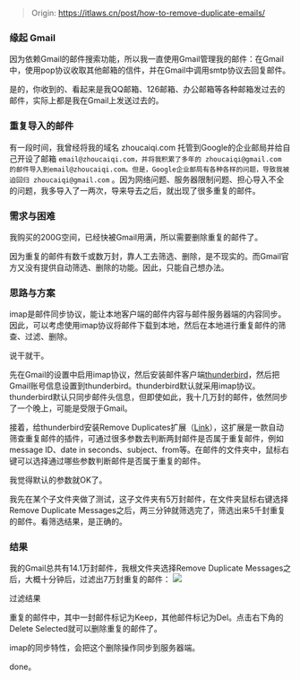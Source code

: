 > Origin: https://itlaws.cn/post/how-to-remove-duplicate-emails/

### 缘起 Gmail
因为依赖Gmail的邮件搜索功能，所以我一直使用Gmail管理我的邮件：在Gmail中，使用pop协议收取其他邮箱的信件，并在Gmail中调用smtp协议去回复邮件。

是的，你收到的、看起来是我QQ邮箱、126邮箱、办公邮箱等各种邮箱发过去的邮件，实际上都是我在Gmail上发送过去的。

### 重复导入的邮件
有一段时间，我曾经将我的域名 zhoucaiqi.com 托管到Google的企业邮局并给自己开设了邮箱 `email@zhoucaiqi.com，并将我积累了多年的 zhoucaiqi@gmail.com 的邮件导入到email@zhoucaiqi.com。但是，Google企业邮局有各种各样的问题，导致我被迫回归 zhoucaiqi@gmail.com` 。因为网络问题、服务器限制问题、担心导入不全的问题，我多导入了一两次，导来导去之后，就出现了很多重复的邮件。

### 需求与困难
我购买的200G空间，已经快被Gmail用满，所以需要删除重复的邮件了。

因为重复的邮件有数千或数万封，靠人工去筛选、删除，是不现实的。而Gmail官方又没有提供自动筛选、删除的功能。因此，只能自己想办法。

### 思路与方案
imap是邮件同步协议，能让本地客户端的邮件内容与邮件服务器端的内容同步。因此，可以考虑使用imap协议将邮件下载到本地，然后在本地进行重复邮件的筛查、过滤、删除。

说干就干。

先在Gmail的设置中启用imap协议，然后安装邮件客户端[thunderbird](https://www.thunderbird.net/zh-CN/)，然后把Gmail账号信息设置到thunderbird。thunderbird默认就采用imap协议。thunderbird默认只同步邮件头信息，但即使如此，我十几万封的邮件，依然同步了一个晚上，可能是受限于Gmail。

接着，给thunderbird安装Remove Duplicates扩展（[Link](https://addons.thunderbird.net/en-US/thunderbird/addon/remove-duplicates/)），这扩展是一款自动筛查重复邮件的插件，可通过很多参数去判断两封邮件是否属于重复邮件，例如 message ID、date in seconds、subject、from等。在邮件的文件夹中，鼠标右键可以选择通过哪些参数判断邮件是否属于重复的邮件。

我觉得默认的参数就OK了。

我先在某个子文件夹做了测试，这子文件夹有5万封邮件，在文件夹鼠标右键选择Remove Duplicate Messages之后，两三分钟就筛选完了，筛选出来5千封重复的邮件。看筛选结果，是正确的。

### 结果
我的Gmail总共有14.1万封邮件，我根文件夹选择Remove Duplicate Messages之后，大概十分钟后，过滤出7万封重复的邮件：
![](https://cdn.jsdelivr.net/gh/eallion/statics@images/images/20200607125554.png)

过滤结果

重复的邮件中，其中一封邮件标记为Keep，其他邮件标记为Del。点击右下角的Delete Selected就可以删除重复的邮件了。

imap的同步特性，会把这个删除操作同步到服务器端。

done。